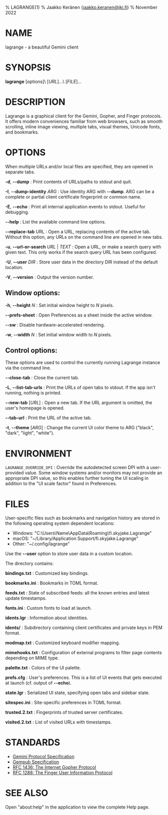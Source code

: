 % LAGRANGE(1)
% Jaakko Keränen (jaakko.keranen@iki.fi)
% November 2022

# NAME

lagrange - a beautiful Gemini client

# SYNOPSIS

**lagrange** \[options\]\ \[_URL_\]...\ \[_FILE_\]...

# DESCRIPTION

Lagrange is a graphical client for the Gemini, Gopher, and Finger protocols.
It offers modern conveniences familiar from web browsers, such as smooth scrolling, inline image viewing, multiple tabs, visual themes, Unicode fonts, and bookmarks.

# OPTIONS

When multiple URLs and/or local files are specified, they are opened in separate tabs.

**-d**, **\--dump**
:   Print contents of URLs/paths to stdout and quit.

**-I**, **\--dump-identity** _ARG_
:   Use identity ARG with **\--dump**. ARG can be a complete or partial client certificate fingerprint or common name.

**-E**, **\--echo**
:   Print all internal application events to stdout. Useful for debugging.

**\--help**
:   List the available command line options.

**\--replace-tab** URL
:   Open a URL, replacing contents of the active tab. Without this option, any URLs on the command line are opened in new tabs.

**-u**, **\--url-or-search** _URL_ | _TEXT_
:   Open a URL, or make a search query with given text. This only works if the search query URL has been configured.

**-U**, **\--user** _DIR_
:   Store user data in the directory DIR instead of the default location.

**-V**, **\--version**
:   Output the version number.

## Window options:

**-h**, **\--height** _N_
:   Set initial window height to _N_ pixels.

**\--prefs-sheet**
:   Open Preferences as a sheet inside the active window.

**\--sw**
:   Disable hardware-accelerated rendering.

**-w**, **\--width** _N_
:   Set initial window width to _N_ pixels.

## Control options:

These options are used to control the currently running Lagrange instance via the command line.

**\--close-tab**
:   Close the current tab.

**-L**, **\--list-tab-urls**
:   Print the URLs of open tabs to stdout. If the app isn't running, nothing is printed.

**\--new-tab** [_URL_]
:   Open a new tab. If the URL argument is omitted, the user's homepage is opened.

**\--tab-url**
:   Print the URL of the active tab.

**-t**, **\--theme** [_ARG_]
:   Change the current UI color theme to ARG ("black", "dark", "light", "white").

# ENVIRONMENT

`LAGRANGE_OVERRIDE_DPI`
:   Override the autodetected screen DPI with a user-provided value. Some window systems and/or monitors may not provide an appropriate DPI value, so this enables further tuning the UI scaling in addition to the "UI scale factor" found in Preferences.

# FILES

User-specific files such as bookmarks and navigation history are stored in the following operating system dependent locations:

- Windows: "C:\\Users\\Name\\AppData\\Roaming\\fi.skyjake.Lagrange"
- macOS: "~/Library/Application Support/fi.skyjake.Lagrange"
- Other: "~/.config/lagrange" 

Use the **\--user** option to store user data in a custom location.

The directory contains:

**bindings.txt**
:   Customized key bindings.

**bookmarks.ini**
:   Bookmarks in TOML format.

**feeds.txt**
:   State of subscribed feeds: all the known entries and latest update timestamps.

**fonts.ini**
:   Custom fonts to load at launch.

**idents.lgr**
:   Information about identities.

**idents/**
:   Subdirectory containing client certificates and private keys in PEM format.

**modmap.txt**
:   Customized keyboard modifier mapping.

**mimehooks.txt**
:   Configuration of external programs to filter page contents depending on MIME type.

**palette.txt**
:   Colors of the UI palette.

**prefs.cfg**
:   User's preferences. This is a list of UI events that gets executed at launch (cf. output of **\--echo**).

**state.lgr**
:   Serialized UI state, specifying open tabs and sidebar state.

**sitespec.ini**
:   Site-specific preferences in TOML format.

**trusted.2.txt**
:   Fingerprints of trusted server certificates.

**visited.2.txt**
:   List of visited URLs with timestamps.

# STANDARDS

* [Gemini Protocol Specification](https://gemini.circumlunar.space/docs/specification.gmi)
* [Gempub Specification](https://codeberg.org/oppenlab/gempub)
* [RFC 1436: The Internet Gopher Protocol](https://datatracker.ietf.org/doc/html/rfc1436)
* [RFC 1288: The Finger User Information Protocol](https://datatracker.ietf.org/doc/html/rfc1288)

# SEE ALSO

Open "about:help" in the application to view the complete Help page.